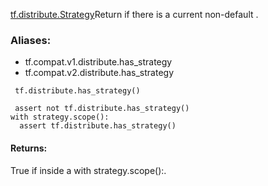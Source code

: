 [tf.distribute.Strategy](https://tensorflow.google.cn/api_docs/python/tf/distribute/Strategy)Return if there is a current non-default .

### Aliases:
- tf.compat.v1.distribute.has_strategy
- tf.compat.v2.distribute.has_strategy

```
 tf.distribute.has_strategy()
```

```
 assert not tf.distribute.has_strategy()
with strategy.scope():
  assert tf.distribute.has_strategy()
```
#### Returns:
True if inside a with strategy.scope():.
